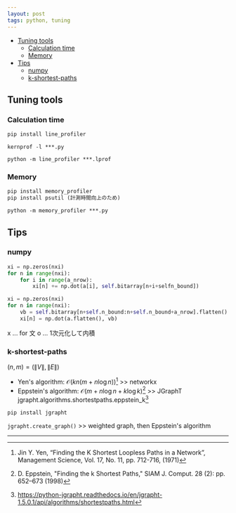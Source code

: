 ```yaml
---
layout: post
tags: python, tuning
---
```

<script type="text/x-mathjax-config">MathJax.Hub.Config({tex2jax:{inlineMath:[['\$','\$'],['\\(','\\)']],processEscapes:true},CommonHTML: {matchFontHeight:false}});</script>
<script type="text/javascript" async src="https://cdnjs.cloudflare.com/ajax/libs/mathjax/2.7.1/MathJax.js?config=TeX-MML-AM_CHTML"></script>


<!-- @import "[TOC]" {cmd="toc" depthFrom=2 depthTo=6 orderedList=false} -->

<!-- code_chunk_output -->

- [Tuning tools](#tuning-tools)
  - [Calculation time](#calculation-time)
  - [Memory](#memory)
- [Tips](#tips)
  - [numpy](#numpy)
  - [k-shortest-paths](#k-shortest-paths)

<!-- /code_chunk_output -->

## Tuning tools

### Calculation time

```Python
pip install line_profiler
```

```Shell
kernprof -l ***.py
```
```Shell
python -m line_profiler ***.lprof
```

### Memory

```Python
pip install memory_profiler
pip install psutil (計測時間向上のため)
```

```Shell
python -m memory_profiler ***.py
```

## Tips

### numpy

```Python
xi = np.zeros(nxi)
for n in range(nxi):
    for i in range(a_nrow):
        xi[n] += np.dot(a[i], self.bitarray[n+i+selfn_bound])
```

```Python
xi = np.zeros(nxi)
for n in range(nxi):
    vb = self.bitarray[n+self.n_bound:n+self.n_bound+a_nrow].flatten()
    xi[n] = np.dot(a.flatten(), vb)
```

x ... for 文
o ... 1次元化して内積

### k-shortest-paths

$(n,m)=(\| V\| ,\| E\| )$
+ Yen's algorithm: $\mathcal{O}(kn(m+n\log n))$[^1] >> networkx
+ Eppstein's algorithm: $\mathcal{O}(m+n\log n + k\log k)$[^2] >> JGraphT
jgrapht.algorithms.shortestpaths.eppstein_k[^3]

```Shell
pip install jgrapht
```
```jgrapht.create_graph()``` >> weighted graph, then Eppstein's algorithm


---

[^1]: Jin Y. Yen, “Finding the K Shortest Loopless Paths in a Network”, Management Science, Vol. 17, No. 11, pp. 712-716, (1971)

[^2]: D. Eppstein, "Finding the k Shortest Paths," SIAM J. Comput. 28 (2): pp. 652–673 (1998)

[^3]: https://python-jgrapht.readthedocs.io/en/jgrapht-1.5.0.1/api/algorithms/shortestpaths.html